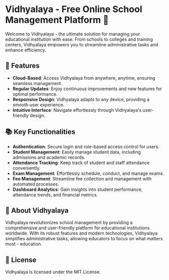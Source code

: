 # Vidhyalaya - Free Online School Management Platform 🏫

Welcome to Vidhyalaya - the ultimate solution for managing your educational institution with ease. From schools to colleges and training centers, Vidhyalaya empowers you to streamline administrative tasks and enhance efficiency.

## 🚀 Features

- **Cloud-Based**: Access Vidhyalaya from anywhere, anytime, ensuring seamless management.
- **Regular Updates**: Enjoy continuous improvements and new features for optimal performance.
- **Responsive Design**: Vidhyalaya adapts to any device, providing a smooth user experience.
- **Intuitive Interface**: Navigate effortlessly through Vidhyalaya's user-friendly design.

## 📚 Key Functionalities

- **Authentication**: Secure login and role-based access control for users.
- **Student Management**: Easily manage student data, including admissions and academic records.
- **Attendance Tracking**: Keep track of student and staff attendance conveniently.
- **Exam Management**: Effortlessly schedule, conduct, and manage exams.
- **Fee Management**: Streamline fee collection and management with automated processes.
- **Dashboard Analytics**: Gain insights into student performance, attendance trends, and financial metrics.

## 🎉 About Vidhyalaya

Vidhyalaya revolutionizes school management by providing a comprehensive and user-friendly platform for educational institutions worldwide. With its robust features and modern technologies, Vidhyalaya simplifies administrative tasks, allowing educators to focus on what matters most - education.

## 📝 License

Vidhyalaya is licensed under the MIT License.
